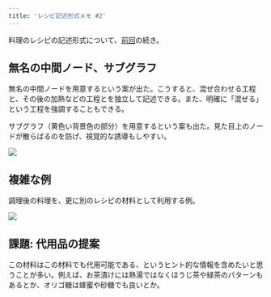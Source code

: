 ```yaml
---
title: 'レシピ記述形式メモ #2'
---
```

料理のレシピの記述形式について、[前回](https://r7kamura.com/articles/2022-05-13-mermaid-recipe-memo)の続き。

無名の中間ノード、サブグラフ
--------------

無名の中間ノードを用意するという案が出た。こうすると、混ぜ合わせる工程と、その後の加熱などの工程とを独立して記述できる。また、明確に「混ぜる」という工程を強調することもできる。

サブグラフ（黄色い背景色の部分）を用意するという案も出た。見た目上のノードが散らばるのを防げ、視覚的な誘導もしやすい。

![](https://lh6.googleusercontent.com/ulS5cayPnqBAm9o8avJwE4S72JUWb47er-fhC_x64POoF9yO-n-R3CXLvnCwNwO7D_ubGrKe6BYfS5MA9qKkift82qqIl9soGeA8McZOVWXOamHnoL8pQvCQCI-Q1d9KVi7L74aiG-rvk8QQJgpvBA)

複雑な例
----

調理後の料理を、更に別のレシピの材料として利用する例。

![](https://lh6.googleusercontent.com/feS5s0Z96I-i--eXYehXVHeQ9bUgYCmOyuu-_2-ygM7WP3Q_sJjHFRuwVCnN6NoDVmDPX_1Pav55K5opRftfOsrgIcwwgZGvMTgGdvILZctqPQiDOA6VRd0tUliNnB51Fo413kKbhc5SoLqTazr7WA)

課題: 代用品の提案
----------

この材料はこの材料でも代用可能である、というヒント的な情報を含めたいと思うことが多い。例えば、お茶漬けには熱湯ではなくほうじ茶や緑茶のパターンもあるとか、オリゴ糖は蜂蜜や砂糖でも良いとか。
